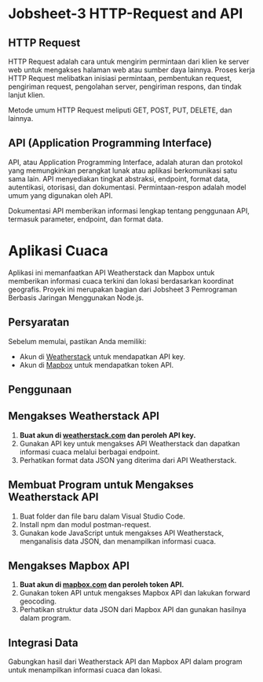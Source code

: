 # Jobsheet-3 HTTP-Request and API

## HTTP Request

HTTP Request adalah cara untuk mengirim permintaan dari klien ke server web untuk mengakses halaman web atau sumber daya lainnya. Proses kerja HTTP Request melibatkan inisiasi permintaan, pembentukan request, pengiriman request, pengolahan server, pengiriman respons, dan tindak lanjut klien.

Metode umum HTTP Request meliputi GET, POST, PUT, DELETE, dan lainnya.

## API (Application Programming Interface)

API, atau Application Programming Interface, adalah aturan dan protokol yang memungkinkan perangkat lunak atau aplikasi berkomunikasi satu sama lain. API menyediakan tingkat abstraksi, endpoint, format data, autentikasi, otorisasi, dan dokumentasi. Permintaan-respon adalah model umum yang digunakan oleh API.

Dokumentasi API memberikan informasi lengkap tentang penggunaan API, termasuk parameter, endpoint, dan format data.

# Aplikasi Cuaca

Aplikasi ini memanfaatkan API Weatherstack dan Mapbox untuk memberikan informasi cuaca terkini dan lokasi berdasarkan koordinat geografis. Proyek ini merupakan bagian dari Jobsheet 3 Pemrograman Berbasis Jaringan Menggunakan Node.js.

## Persyaratan

Sebelum memulai, pastikan Anda memiliki:

- Akun di [Weatherstack](https://weatherstack.com/) untuk mendapatkan API key.
- Akun di [Mapbox](https://www.mapbox.com/) untuk mendapatkan token API.

## Penggunaan

## Mengakses Weatherstack API

1. **Buat akun di [weatherstack.com](https://weatherstack.com/) dan peroleh API key.**
2. Gunakan API key untuk mengakses API Weatherstack dan dapatkan informasi cuaca melalui berbagai endpoint.
3. Perhatikan format data JSON yang diterima dari API Weatherstack.

## Membuat Program untuk Mengakses Weatherstack API

1. Buat folder dan file baru dalam Visual Studio Code.
2. Install npm dan modul postman-request.
3. Gunakan kode JavaScript untuk mengakses API Weatherstack, menganalisis data JSON, dan menampilkan informasi cuaca.

## Mengakses Mapbox API

1. **Buat akun di [mapbox.com](https://www.mapbox.com/) dan peroleh token API.**
2. Gunakan token API untuk mengakses Mapbox API dan lakukan forward geocoding.
3. Perhatikan struktur data JSON dari Mapbox API dan gunakan hasilnya dalam program.

## Integrasi Data

Gabungkan hasil dari Weatherstack API dan Mapbox API dalam program untuk menampilkan informasi cuaca dan lokasi.
